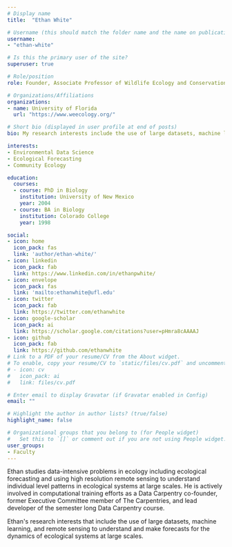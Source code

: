 ```yaml
---
# Display name
title:  "Ethan White"

# Username (this should match the folder name and the name on publications)
username: 
- "ethan-white"

# Is this the primary user of the site?
superuser: true

# Role/position
role: Founder, Associate Professor of Wildlife Ecology and Conservation

# Organizations/Affiliations
organizations:
- name: University of Florida
  url: "https://www.weecology.org/"

# Short bio (displayed in user profile at end of posts)
bio: My research interests include the use of large datasets, machine learning, and remote sensing to understand and make forecasts for the dynamics of ecological systems at large scales

interests:
- Environmental Data Science
- Ecological Forecasting
- Community Ecology

education:
  courses:
  - course: PhD in Biology
    institution: University of New Mexico
    year: 2004
  - course: BA in Biology
    institution: Colorado College
    year: 1998

social:
- icon: home
  icon_pack: fas
  link: 'author/ethan-white/'
- icon: linkedin
  icon_pack: fab
  link: https://www.linkedin.com/in/ethanpwhite/
- icon: envelope
  icon_pack: fas
  link: 'mailto:ethanwhite@ufl.edu'
- icon: twitter
  icon_pack: fab
  link: https://twitter.com/ethanwhite
- icon: google-scholar
  icon_pack: ai
  link: https://scholar.google.com/citations?user=pHmra8cAAAAJ
- icon: github
  icon_pack: fab
  link: https://github.com/ethanwhite
# Link to a PDF of your resume/CV from the About widget.
# To enable, copy your resume/CV to `static/files/cv.pdf` and uncomment the lines below.
# - icon: cv
#   icon_pack: ai
#   link: files/cv.pdf

# Enter email to display Gravatar (if Gravatar enabled in Config)
email: ""

# Highlight the author in author lists? (true/false)
highlight_name: false

# Organizational groups that you belong to (for People widget)
#   Set this to `[]` or comment out if you are not using People widget.
user_groups:
- Faculty
---
```


Ethan studies data-intensive problems in ecology including ecological forecasting and using high resolution remote sensing to understand individual level patterns in ecological systems at large scales. He is actively involved in computational training efforts as a Data Carpentry co-founder, former Executive Committee member of The Carpentries, and lead developer of the semester long Data Carpentry course.

Ethan's research interests that include the use of large datasets, machine learning, and remote sensing to understand and make forecasts for the dynamics of ecological systems at large scales.
# 
